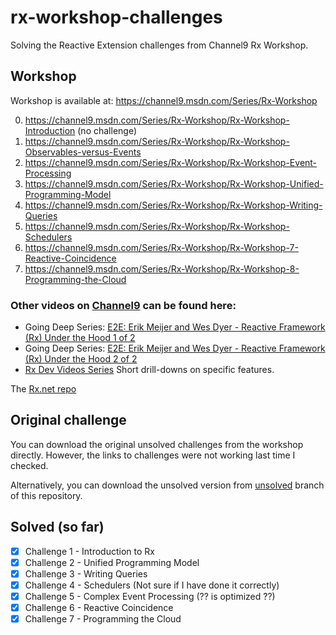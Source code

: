 # rx-workshop-challenges
Solving the Reactive Extension challenges from Channel9 Rx Workshop.

## Workshop
Workshop is available at: https://channel9.msdn.com/Series/Rx-Workshop

0. https://channel9.msdn.com/Series/Rx-Workshop/Rx-Workshop-Introduction (no challenge)
1. https://channel9.msdn.com/Series/Rx-Workshop/Rx-Workshop-Observables-versus-Events
2. https://channel9.msdn.com/Series/Rx-Workshop/Rx-Workshop-Event-Processing
3. https://channel9.msdn.com/Series/Rx-Workshop/Rx-Workshop-Unified-Programming-Model
4. https://channel9.msdn.com/Series/Rx-Workshop/Rx-Workshop-Writing-Queries
5. https://channel9.msdn.com/Series/Rx-Workshop/Rx-Workshop-Schedulers
6. https://channel9.msdn.com/Series/Rx-Workshop/Rx-Workshop-7-Reactive-Coincidence
7. https://channel9.msdn.com/Series/Rx-Workshop/Rx-Workshop-8-Programming-the-Cloud

### Other videos on [Channel9](https://channel9.msdn.com) can be found here:
*  Going Deep Series: [E2E: Erik Meijer and Wes Dyer - Reactive Framework (Rx) Under the Hood 1 of 2](https://channel9.msdn.com/Shows/Going+Deep/E2E-Erik-Meijer-and-Wes-Dyer-Reactive-Framework-Rx-Under-the-Hood-1-of-2)
*  Going Deep Series: [E2E: Erik Meijer and Wes Dyer - Reactive Framework (Rx) Under the Hood 2 of 2](https://channel9.msdn.com/Shows/Going+Deep/E2E-Erik-Meijer-and-Wes-Dyer-Reactive-Framework-Rx-Under-the-Hood-2-of-2)
* [Rx Dev Videos Series](https://channel9.msdn.com/Blogs/J.Van.Gogh) Short drill-downs on specific features.

The [Rx.net repo](https://github.com/dotnet/reactive)

## Original challenge
You can download the original unsolved challenges from the workshop directly. 
However, the links to challenges were not working last time I checked.

Alternatively, you can download the unsolved version from 
[unsolved](https://github.com/cb504/rx-workshop-challenges/tree/unsolved) branch of this repository.

## Solved (so far)
- [x] Challenge 1 - Introduction to Rx
- [x] Challenge 2 - Unified Programming Model
- [x] Challenge 3 - Writing Queries
- [x] Challenge 4 - Schedulers (Not sure if I have done it correctly)
- [x] Challenge 5 - Complex Event Processing (?? is optimized ??)
- [x] Challenge 6 - Reactive Coincidence
- [x] Challenge 7 - Programming the Cloud
